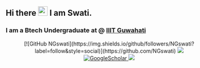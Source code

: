 ## Hi there <img src="https://media.giphy.com/media/hvRJCLFzcasrR4ia7z/giphy.gif" width="25px"> I am Swati.
 ### I am a Btech Undergraduate at @ [IIIT Guwahati](https://www.iiitg.ac.in/)
<dir align="center">
[![GitHub NGswati](https://img.shields.io/github/followers/NGswati?label=follow&style=social)](https://github.com/NGswati)

<a href="mailto:stswatiar@gmail.com">
    <img src="https://img.shields.io/badge/-Email-blue?style=flat-square&logo=gmail&logoColor=white">
</a>

<a href='https://scholar.google.com/citations?hl=en&user=DNbOsX8AAAAJ&hl=en&authuser=1&oi=sra' target="_blank">
    <img alt='GoogleScholar' src='https://img.shields.io/badge/Scholar-100000?style=flat&logo=GoogleScholar&logoColor=white&&color=0181FF'>
</a>

<a href="https://github.com/drkostas">
    <img src="https://github-stats-alpha.vercel.app/api?username=NGswati&cc=FFFDFF&tc=71718F&ic=00FEEF&bc=00000">
</a>

</dir>
<!--

Here are some ideas to get you started:

- 🔭 I’m currently working on ...
- 🌱 I’m currently learning ...
- 👯 I’m looking to collaborate on ...
- 🤔 I’m looking for help with ...
- 💬 Ask me about ...
- 📫 How to reach me: ...
- 😄 Pronouns: ...
- ⚡ Fun fact: ...

-->
